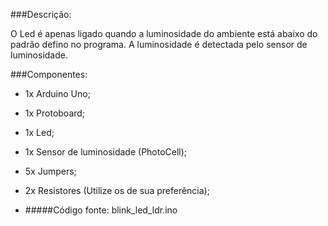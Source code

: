###Descrição:

O Led é apenas ligado quando a luminosidade do ambiente está abaixo do padrão defino no programa. A luminosidade é detectada pelo sensor de luminosidade.

###Componentes:

 - 1x Arduino Uno;
 - 1x Protoboard;
 - 1x Led;
 - 1x Sensor de luminosidade (PhotoCell);  
 - 5x Jumpers;
 - 2x Resistores (Utilize os de sua preferência);

 - #####Código fonte: blink_led_ldr.ino
